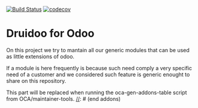 [![Build Status](https://travis-ci.com/druidoo/druidoo-addons.svg?branch=13.0)](https://travis-ci.com/druidoo/druidoo-addons)
[![codecov](https://codecov.io/gh/druidoo/druidoo-addons/branch/13.0/graph/badge.svg)](https://codecov.io/gh/druidoo/druidoo-addons)

Druidoo for Odoo
===

On this project we try to mantain all our generic modules that can be used as
little extensions of odoo.

If a module is here frequently is because such need comply a very specific need
of a customer and we considered such feature is generic enought to share on
this repository.

<!-- prettier-ignore-start -->
[//]: # (addons)
This part will be replaced when running the oca-gen-addons-table script from OCA/maintainer-tools.
[//]: # (end addons)
<!-- prettier-ignore-end -->
